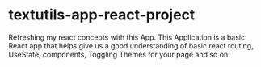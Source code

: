 # textutils-app-react-project
 Refreshing my react concepts with this App.  This Application is a basic React app that helps give us a good understanding of basic react routing, UseState,  components,  Toggling Themes for your page and so on.

